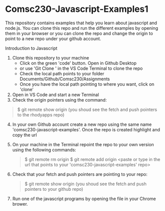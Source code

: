 # Comsc230-Javascript-Examples1

This repository contains examples that help you learn about javascript and node.js.
You can clone this repo and run the different examples by opening them in your browser or 
you can clone the repo and change the origin to point to a new repo under your github account.


Introduction to Javascript 
1. Clone this repository to your machine
   - Click on the green 'code' button. Open in Github Desktop 
   - or use 'Git Clone <url>' in the VS Code Terminal to clone the repo
   - Check the local path points to your folder Documents/Github/Comsc230/Assignments
   - Once you have the local path pointing to where you want, click on 'clone'
2. Open in VS Code and start a new Terminal
3. Check the origin pointers using the command:
>$ git remote show origin (you shoud see the fetch and push pointers to the rhodyapps repo)

4. In your own Github account create a new repo using the same name 'comsc230-javascript-examples'.
   Once the repo is created highlight and copy the url

5. On your machine in the Terminal repoint the repo to your own version using the following commands:
   >$ git remote rm origin <enter>
   >$ git remote add origin <paste or type in the url that points to your 'comsc230-javascript-examples' repo>
  
6. Check that your fetch and push pointers are pointing to your repo:
   >$ git remote show origin (you shoud see the fetch and push pointers to your github repo)

7. Run one of the javascript programs by opening the file in your Chrome brower.
